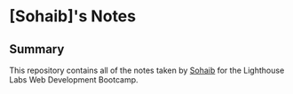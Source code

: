 # [Sohaib]'s Notes

## Summary 

This repository contains all of the notes taken by [Sohaib](https://github.com/Sohaib-GO) for the Lighthouse Labs Web Development Bootcamp.

